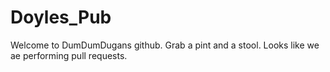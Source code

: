 # Doyles_Pub

Welcome to DumDumDugans github. Grab a pint and a stool. 
Looks like we ae performing pull requests. 
